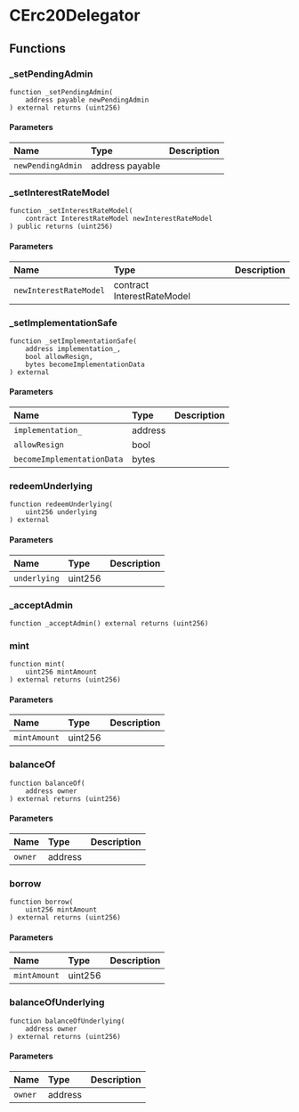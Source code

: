 # CErc20Delegator

## Functions

### _setPendingAdmin

```solidity
function _setPendingAdmin(
    address payable newPendingAdmin
) external returns (uint256)
```

#### Parameters

| Name | Type | Description |
| :--- | :--- | :---------- |
| `newPendingAdmin` | address payable |  |

### _setInterestRateModel

```solidity
function _setInterestRateModel(
    contract InterestRateModel newInterestRateModel
) public returns (uint256)
```

#### Parameters

| Name | Type | Description |
| :--- | :--- | :---------- |
| `newInterestRateModel` | contract InterestRateModel |  |

### _setImplementationSafe

```solidity
function _setImplementationSafe(
    address implementation_,
    bool allowResign,
    bytes becomeImplementationData
) external
```

#### Parameters

| Name | Type | Description |
| :--- | :--- | :---------- |
| `implementation_` | address |  |
| `allowResign` | bool |  |
| `becomeImplementationData` | bytes |  |

### redeemUnderlying

```solidity
function redeemUnderlying(
    uint256 underlying
) external
```

#### Parameters

| Name | Type | Description |
| :--- | :--- | :---------- |
| `underlying` | uint256 |  |

### _acceptAdmin

```solidity
function _acceptAdmin() external returns (uint256)
```

### mint

```solidity
function mint(
    uint256 mintAmount
) external returns (uint256)
```

#### Parameters

| Name | Type | Description |
| :--- | :--- | :---------- |
| `mintAmount` | uint256 |  |

### balanceOf

```solidity
function balanceOf(
    address owner
) external returns (uint256)
```

#### Parameters

| Name | Type | Description |
| :--- | :--- | :---------- |
| `owner` | address |  |

### borrow

```solidity
function borrow(
    uint256 mintAmount
) external returns (uint256)
```

#### Parameters

| Name | Type | Description |
| :--- | :--- | :---------- |
| `mintAmount` | uint256 |  |

### balanceOfUnderlying

```solidity
function balanceOfUnderlying(
    address owner
) external returns (uint256)
```

#### Parameters

| Name | Type | Description |
| :--- | :--- | :---------- |
| `owner` | address |  |

